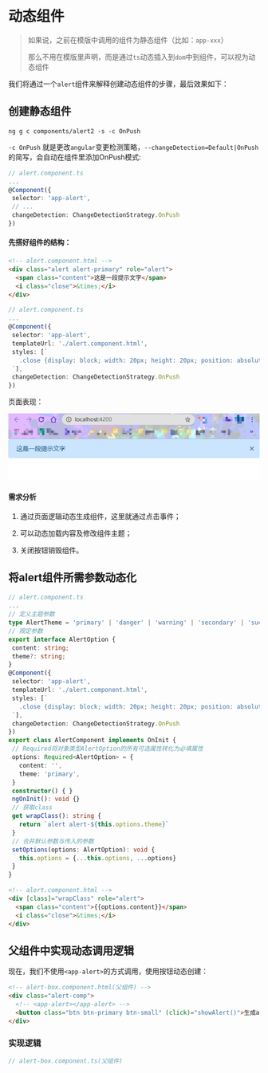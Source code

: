 # 动态组件

> 如果说，之前在模版中调用的组件为静态组件（比如：```app-xxx```）
>
> 那么不用在模版里声明，而是通过```ts```动态插入到```dom```中到组件，可以视为动态组件

我们将通过一个```alert```组件来解释创建动态组件的步骤，最后效果如下：


## 创建静态组件

```
ng g c components/alert2 -s -c OnPush
```

 ```-c OnPush``` 就是更改```angular```变更检测策略，```--changeDetection=Default|OnPush``` 的简写，会自动在组件里添加OnPush模式:

 ```typescript
// alert.component.ts
...
@Component({
  selector: 'app-alert',
  // ...
  changeDetection: ChangeDetectionStrategy.OnPush
})
 ```

#### 先搭好组件的结构：

```html
<!-- alert.component.html -->
<div class="alert alert-primary" role="alert">
  <span class="content">这是一段提示文字</span>
  <i class="close">&times;</i>
</div>
```

 ```typescript
// alert.component.ts
...
@Component({
  selector: 'app-alert',
  templateUrl: './alert.component.html',
  styles: [`
    .close {display: block; width: 20px; height: 20px; position: absolute; right: 10px; top: 50%; margin-top: -15px; cursor: pointer;}
  `],
  changeDetection: ChangeDetectionStrategy.OnPush
})
 ```

页面表现：

![d-component1](./images/d-component1.jpg)

#### 需求分析

1. 通过页面逻辑动态生成组件，这里就通过点击事件；

2. 可以动态加载内容及修改组件主题；

3. 关闭按钮销毁组件。

## 将alert组件所需参数动态化

 ```typescript
// alert.component.ts
...
// 定义主题参数
type AlertTheme = 'primary' | 'danger' | 'warning' | 'secondary' | 'success' | 'info' | 'dark' | 'light';
// 限定参数
export interface AlertOption {
  content: string;
  theme?: string;
}
@Component({
  selector: 'app-alert',
  templateUrl: './alert.component.html',
  styles: [`
    .close {display: block; width: 20px; height: 20px; position: absolute; right: 10px; top: 50%; margin-top: -15px; cursor: pointer;}
  `],
  changeDetection: ChangeDetectionStrategy.OnPush
})
export class AlertComponent implements OnInit {
  // Required将对象类型AlertOption的所有可选属性转化为必填属性
  options: Required<AlertOption> = {
    content: '',
    theme: 'primary',
  }
  constructor() { }
  ngOnInit(): void {}
  // 获取class
  get wrapClass(): string {
    return `alert alert-${this.options.theme}`
  }
  // 合并默认参数与传入的参数
  setOptions(options: AlertOption): void {
    this.options = {...this.options, ...options}
  }
}
 ```
 
```html
<!-- alert.component.html -->
<div [class]="wrapClass" role="alert">
  <span class="content">{{options.content}}</span>
  <i class="close">&times;</i>
</div>
```

## 父组件中实现动态调用逻辑

现在，我们不使用```<app-alert>```的方式调用，使用按钮动态创建：

```html
<!-- alert-box.component.html(父组件) -->
<div class="alert-comp">
  <!-- <app-alert></app-alert> -->
  <button class="btn btn-primary btn-small" (click)="showAlert()">生成alert组件</button>
</div>
```

### 实现逻辑

 ```typescript
// alert-box.component.ts(父组件)

```